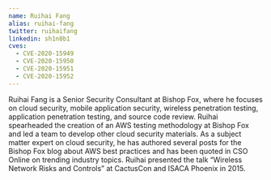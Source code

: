 ```yaml
---
name: Ruihai Fang
alias: ruihai-fang
twitter: ruihaifang
linkedin: sh1n0b1
cves:
  - CVE-2020-15949
  - CVE-2020-15950
  - CVE-2020-15951
  - CVE-2020-15952
---
```

Ruihai Fang is a Senior Security Consultant at Bishop Fox, where he focuses on cloud security, mobile application security, wireless penetration testing, application penetration testing, and source code review. Ruihai spearheaded the creation of an AWS testing methodology at Bishop Fox and led a team to develop other cloud security materials. As a subject matter expert on cloud security, he has authored several posts for the Bishop Fox blog about AWS best practices and has been quoted in CSO Online on trending industry topics. Ruihai presented the talk “Wireless Network Risks and Controls” at CactusCon and ISACA Phoenix in 2015.
